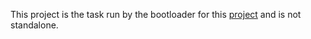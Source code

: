 This project is the task run by the bootloader for this [project](https://github.com/borna-blazevic/bachelors-project) and is not standalone.